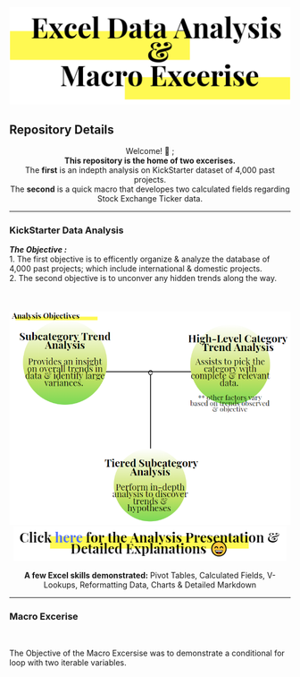 <img src="https://github.com/JosefinaAureaAmaro/00_Excel_VBA/blob/master/images/header_img.PNG">
<h2> Repository Details </h2>

<p align="center"> Welcome! 👋 ; <br/> 
<b>This repository is the home of two excerises.</b><br/>
  The <b>first</b> is an indepth analysis on KickStarter dataset of 4,000 past projects.<br/>
  The <b>second</b> is a quick macro that developes two calculated fields regarding Stock Exchange Ticker data. <br/></p>
  
  -----------------------------------------------------------------------------------------

<h3> KickStarter Data Analysis </h3> 
<b><i> The Objective :</i></b><br/>
1. The first objective is to efficently organize & analyze the database of 4,000 past projects; which include international & domestic projects.<br/>
2. The second objective is to unconver any hidden trends along the way.</br>
</br>
</br>
</br>
<img src="https://github.com/JosefinaAureaAmaro/00_Excel_VBA/blob/master/images/Analysis_Objectives.PNG">

<div align="center">
<a href="https://github.com/JosefinaAureaAmaro/00_Excel_VBA/blob/master/Excel_Data_Analysis_Kickstarter_Data_Presentation.pdf">
  <img src="https://github.com/JosefinaAureaAmaro/00_Excel_VBA/blob/master/images/final_presentation_link.PNG"></a>
</div>

<div align="center">
  <p><b>A few Excel skills demonstrated:</b> Pivot Tables, Calculated Fields, V-Lookups, Reformatting Data, Charts & Detailed Markdown </p>
</div>

  -----------------------------------------------------------------------------------------
  
<h3> Macro Excerise </h3> </br>
<p> The Objective of the Macro Excersise was to demonstrate a conditional for loop with two iterable variables.</p>

